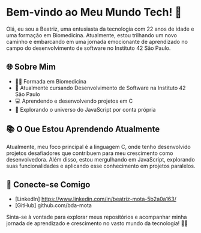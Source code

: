 # Bem-vindo ao Meu Mundo Tech! 👋

Olá, eu sou a Beatriz, uma entusiasta da tecnologia com 22 anos de idade e uma formação em Biomedicina. Atualmente, estou trilhando um novo caminho e embarcando em uma jornada emocionante de aprendizado no campo do desenvolvimento de software no Instituto 42 São Paulo.

## 🌐 Sobre Mim

- 👩‍🎓 Formada em Biomedicina
- 🚀 Atualmente cursando Desenvolvimento de Software na Instituto 42 São Paulo
- 💻 Aprendendo e desenvolvendo projetos em C
- 🌟 Explorando o universo do JavaScript por conta própria

## 📚 O Que Estou Aprendendo Atualmente

Atualmente, meu foco principal é a linguagem C, onde tenho desenvolvido projetos desafiadores que contribuem para meu crescimento como desenvolvedora. Além disso, estou mergulhando em JavaScript, explorando suas funcionalidades e aplicando esse conhecimento em projetos paralelos.

## 🤝 Conecte-se Comigo

- [LinkedIn] https://www.linkedin.com/in/beatriz-mota-5b2a0a163/
- [GitHub] github.com/bda-mota

Sinta-se à vontade para explorar meus repositórios e acompanhar minha jornada de aprendizado e crescimento no vasto mundo da tecnologia! 🚀✨
